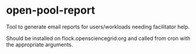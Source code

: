 # open-pool-report

Tool to generate email reports for users/workloads needing facilitator help.

Should be installed on flock.opensciencegrid.org and called from cron with
the appropriate arguments.

